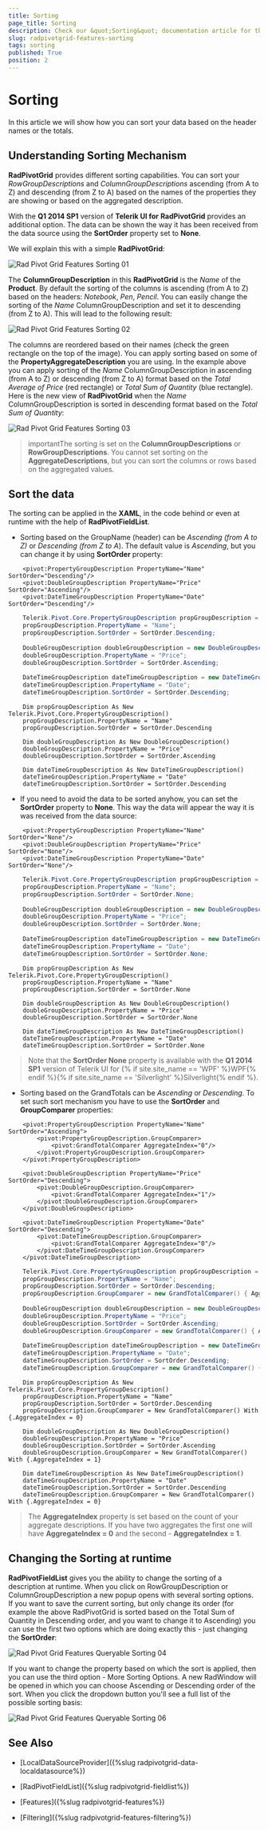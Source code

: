 ```yaml
---
title: Sorting
page_title: Sorting
description: Check our &quot;Sorting&quot; documentation article for the RadPivotGrid {{ site.framework_name }} control.
slug: radpivotgrid-features-sorting
tags: sorting
published: True
position: 2
---
```


# Sorting

In this article we will show how you can sort your data based on the header names or the totals.      

## Understanding Sorting Mechanism

__RadPivotGrid__ provides different sorting capabilities. You can sort your *RowGroupDescriptions* and *ColumnGroupDescriptions* ascending (from A to Z) and descending (from Z to A) based on the names of the properties they are showing or based on the aggregated description.        

With the __Q1 2014 SP1__ version of __Telerik UI for__ __RadPivotGrid__ provides an additional option. The data can be shown the way it has been received from the data source using the __SortOrder__ property set to __None__.        

We will explain this with a simple __RadPivotGrid__:

![Rad Pivot Grid Features Sorting 01](images/RadPivotGrid_Features_Sorting_01.png)

The __ColumnGroupDescription__ in this __RadPivotGrid__ is the *Name* of the __Product__. By default the sorting of the columns is ascending (from A to Z) based on the headers: *Notebook*, *Pen*, *Pencil*. You can easily change the sorting of the *Name* ColumnGroupDescription and set it to descending (from Z to A). This will lead to the following result:

![Rad Pivot Grid Features Sorting 02](images/RadPivotGrid_Features_Sorting_02.png)

The columns are reordered based on their names (check the green rectangle on the top of the image). You can apply sorting based on some of the __PropertyAggregateDescription__ you are using. In the example above you can apply sorting of the *Name* ColumnGroupDescription in ascending (from A to Z) or descending (from Z to A) format based on the *Total Average of Price* (red rectangle) or *Total Sum of Quantity* (blue rectangle). Here is the new view of __RadPivotGrid__ when the *Name* ColumnGroupDescription is sorted in descending format based on the *Total Sum of Quantity*:

![Rad Pivot Grid Features Sorting 03](images/RadPivotGrid_Features_Sorting_03.png)

>importantThe sorting is set on the __ColumnGroupDescriptions__ or __RowGroupDescriptions__. You cannot set sorting on the __AggregateDescriptions__, but you can sort the columns or rows based on the aggregated values.          

## Sort the data

The sorting can be applied in the __XAML__, in the code behind or even at runtime with the help of __RadPivotFieldList__.        

* Sorting based on the GroupName (header) can be *Ascending (from A to Z)* or *Descending (from Z to A*). The default value is *Ascending*, but you can change it by using __SortOrder__ property:            



```XAML
	<pivot:PropertyGroupDescription PropertyName="Name" SortOrder="Descending"/>
	<pivot:DoubleGroupDescription PropertyName="Price" SortOrder="Ascending"/>
	<pivot:DateTimeGroupDescription PropertyName="Date" SortOrder="Descending"/>
```



```C#
	Telerik.Pivot.Core.PropertyGroupDescription propGroupDescription = new Telerik.Pivot.Core.PropertyGroupDescription();
	propGroupDescription.PropertyName = "Name";
	propGroupDescription.SortOrder = SortOrder.Descending;
	
	DoubleGroupDescription doubleGroupDescription = new DoubleGroupDescription();
	doubleGroupDescription.PropertyName = "Price";
	doubleGroupDescription.SortOrder = SortOrder.Ascending;
	
	DateTimeGroupDescription dateTimeGroupDescription = new DateTimeGroupDescription();
	dateTimeGroupDescription.PropertyName = "Date";
	dateTimeGroupDescription.SortOrder = SortOrder.Descending;
```
```VB.NET
	Dim propGroupDescription As New Telerik.Pivot.Core.PropertyGroupDescription()
	propGroupDescription.PropertyName = "Name"
	propGroupDescription.SortOrder = SortOrder.Descending
	
	Dim doubleGroupDescription As New DoubleGroupDescription()
	doubleGroupDescription.PropertyName = "Price"
	doubleGroupDescription.SortOrder = SortOrder.Ascending
	
	Dim dateTimeGroupDescription As New DateTimeGroupDescription()
	dateTimeGroupDescription.PropertyName = "Date"
	dateTimeGroupDescription.SortOrder = SortOrder.Descending
```

* If you need to avoid the data to be sorted anyhow, you can set the __SortOrder__ property to __None__. This way the data will appear the way it is was received from the data source:            



```XAML
	<pivot:PropertyGroupDescription PropertyName="Name" SortOrder="None"/>
	<pivot:DoubleGroupDescription PropertyName="Price" SortOrder="None"/>
	<pivot:DateTimeGroupDescription PropertyName="Date" SortOrder="None"/>
```



```C#
	Telerik.Pivot.Core.PropertyGroupDescription propGroupDescription = new Telerik.Pivot.Core.PropertyGroupDescription();
	propGroupDescription.PropertyName = "Name";
	propGroupDescription.SortOrder = SortOrder.None;
	
	DoubleGroupDescription doubleGroupDescription = new DoubleGroupDescription();
	doubleGroupDescription.PropertyName = "Price";
	doubleGroupDescription.SortOrder = SortOrder.None;
	
	DateTimeGroupDescription dateTimeGroupDescription = new DateTimeGroupDescription();
	dateTimeGroupDescription.PropertyName = "Date";
	dateTimeGroupDescription.SortOrder = SortOrder.None;
```
```VB.NET
	Dim propGroupDescription As New Telerik.Pivot.Core.PropertyGroupDescription()
	propGroupDescription.PropertyName = "Name"
	propGroupDescription.SortOrder = SortOrder.None
	
	Dim doubleGroupDescription As New DoubleGroupDescription()
	doubleGroupDescription.PropertyName = "Price"
	doubleGroupDescription.SortOrder = SortOrder.None
	
	Dim dateTimeGroupDescription As New DateTimeGroupDescription()
	dateTimeGroupDescription.PropertyName = "Date"
	dateTimeGroupDescription.SortOrder = SortOrder.None
```

>Note that the __SortOrder None__ property is available with the __Q1 2014 SP1__ version of Telerik UI for {% if site.site_name == 'WPF' %}WPF{% endif %}{% if site.site_name == 'Silverlight' %}Silverlight{% endif %}.              

* Sorting based on the GrandTotals can be *Ascending* or *Descending*. To set such sort mechanism you have to use the __SortOrder__ and __GroupComparer__ properties:            



```XAML
	<pivot:PropertyGroupDescription PropertyName="Name" SortOrder="Ascending">
	    <pivot:PropertyGroupDescription.GroupComparer>
	        <pivot:GrandTotalComparer AggregateIndex="0"/>
	    </pivot:PropertyGroupDescription.GroupComparer>
	</pivot:PropertyGroupDescription>
	
	<pivot:DoubleGroupDescription PropertyName="Price" SortOrder="Descending">
	    <pivot:DoubleGroupDescription.GroupComparer>
	        <pivot:GrandTotalComparer AggregateIndex="1"/>
	    </pivot:DoubleGroupDescription.GroupComparer>
	</pivot:DoubleGroupDescription>
	
	<pivot:DateTimeGroupDescription PropertyName="Date" SortOrder="Descending">
	    <pivot:DateTimeGroupDescription.GroupComparer>
	        <pivot:GrandTotalComparer AggregateIndex="0"/>
	    </pivot:DateTimeGroupDescription.GroupComparer>
	</pivot:DateTimeGroupDescription>
```



```C#
	Telerik.Pivot.Core.PropertyGroupDescription propGroupDescription = new Telerik.Pivot.Core.PropertyGroupDescription();
	propGroupDescription.PropertyName = "Name";
	propGroupDescription.SortOrder = SortOrder.Descending;
	propGroupDescription.GroupComparer = new GrandTotalComparer() { AggregateIndex = 0 };
	
	DoubleGroupDescription doubleGroupDescription = new DoubleGroupDescription();
	doubleGroupDescription.PropertyName = "Price";
	doubleGroupDescription.SortOrder = SortOrder.Ascending;
	doubleGroupDescription.GroupComparer = new GrandTotalComparer() { AggregateIndex = 1 };
	
	DateTimeGroupDescription dateTimeGroupDescription = new DateTimeGroupDescription();
	dateTimeGroupDescription.PropertyName = "Date";
	dateTimeGroupDescription.SortOrder = SortOrder.Descending;
	dateTimeGroupDescription.GroupComparer = new GrandTotalComparer() { AggregateIndex = 0 };
```
```VB.NET
	Dim propGroupDescription As New Telerik.Pivot.Core.PropertyGroupDescription()
	propGroupDescription.PropertyName = "Name"
	propGroupDescription.SortOrder = SortOrder.Descending
	propGroupDescription.GroupComparer = New GrandTotalComparer() With {.AggregateIndex = 0}
	
	Dim doubleGroupDescription As New DoubleGroupDescription()
	doubleGroupDescription.PropertyName = "Price"
	doubleGroupDescription.SortOrder = SortOrder.Ascending
	doubleGroupDescription.GroupComparer = New GrandTotalComparer() With {.AggregateIndex = 1}
	
	Dim dateTimeGroupDescription As New DateTimeGroupDescription()
	dateTimeGroupDescription.PropertyName = "Date"
	dateTimeGroupDescription.SortOrder = SortOrder.Descending
	dateTimeGroupDescription.GroupComparer = New GrandTotalComparer() With {.AggregateIndex = 0}
```

>The __AggregateIndex__ property is set based on the count of your aggregate descriptions. If you have two aggregates the first one will have __AggregateIndex = 0__ and the second - __AggregateIndex = 1__.              

## Changing the Sorting at runtime

__RadPivotFieldList__ gives you the ability to change the sorting of a description at runtime. When you click on RowGroupDescription or ColumnGroupDescription a new popup opens with several sorting options. If you want to save the current sorting, but only change its order (for example the above RadPivotGrid is sorted based on the Total Sum of Quantity in Descending order, and you want to change it to Ascending) you can use the first two options which are doing exactly this - just changing the __SortOrder__:

![Rad Pivot Grid Features Queryable Sorting 04](images/RadPivotGrid_Features_Queryable_Sorting_04.png)

If you want to change the property based on which the sort is applied, then you can use the third option - More Sorting Options. A new RadWindow will be opened in which you can choose Ascending or Descending order of the sort. When you click the dropdown button you'll see a full list of the possible sorting basis:

![Rad Pivot Grid Features Queryable Sorting 06](images/RadPivotGrid_Features_Queryable_Sorting_06.png)

## See Also

 * [LocalDataSourceProvider]({%slug radpivotgrid-data-localdatasource%})

 * [RadPivotFieldList]({%slug radpivotgrid-fieldlist%})

 * [Features]({%slug radpivotgrid-features%})

 * [Filtering]({%slug radpivotgrid-features-filtering%})
